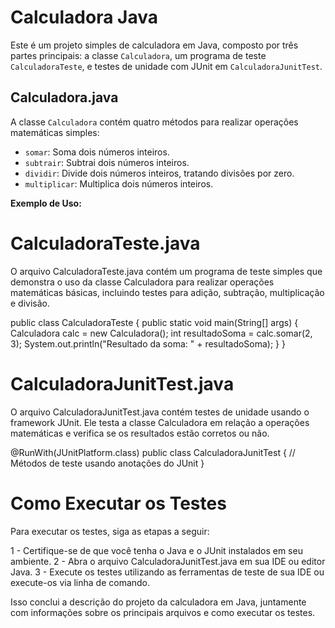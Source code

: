 # Calculadora Java

Este é um projeto simples de calculadora em Java, composto por três partes principais: a classe `Calculadora`, um programa de teste `CalculadoraTeste`, e testes de unidade com JUnit em `CalculadoraJunitTest`.

## Calculadora.java

A classe `Calculadora` contém quatro métodos para realizar operações matemáticas simples:
- `somar`: Soma dois números inteiros.
- `subtrair`: Subtrai dois números inteiros.
- `dividir`: Divide dois números inteiros, tratando divisões por zero.
- `multiplicar`: Multiplica dois números inteiros.

**Exemplo de Uso:**

# CalculadoraTeste.java

O arquivo CalculadoraTeste.java contém um programa de teste simples que demonstra o uso da classe Calculadora para realizar operações matemáticas básicas, incluindo testes para adição, subtração, multiplicação e divisão.

public class CalculadoraTeste {
    public static void main(String[] args) {
        Calculadora calc = new Calculadora();
        int resultadoSoma = calc.somar(2, 3);
        System.out.println("Resultado da soma: " + resultadoSoma);
    }
}

# CalculadoraJunitTest.java

O arquivo CalculadoraJunitTest.java contém testes de unidade usando o framework JUnit. Ele testa a classe Calculadora em relação a operações matemáticas e verifica se os resultados estão corretos ou não.

@RunWith(JUnitPlatform.class)
public class CalculadoraJunitTest {
    // Métodos de teste usando anotações do JUnit
}

# Como Executar os Testes

Para executar os testes, siga as etapas a seguir:

1 - Certifique-se de que você tenha o Java e o JUnit instalados em seu ambiente.
2 - Abra o arquivo CalculadoraJunitTest.java em sua IDE ou editor Java.
3 - Execute os testes utilizando as ferramentas de teste de sua IDE ou execute-os via linha de comando.

Isso conclui a descrição do projeto da calculadora em Java, juntamente com informações sobre os principais arquivos e como executar os testes.


